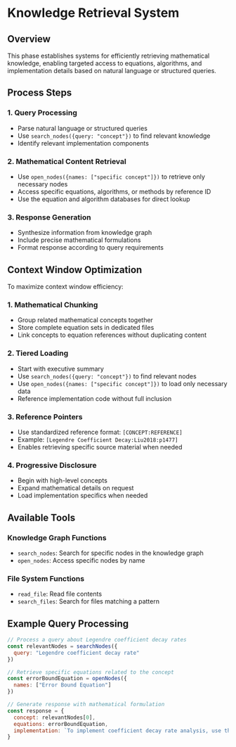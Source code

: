 # Knowledge Retrieval System

## Overview

This phase establishes systems for efficiently retrieving mathematical knowledge, enabling targeted access to equations, algorithms, and implementation details based on natural language or structured queries.

## Process Steps

### 1. Query Processing
- Parse natural language or structured queries
- Use `search_nodes({query: "concept"})` to find relevant knowledge
- Identify relevant implementation components

### 2. Mathematical Content Retrieval
- Use `open_nodes({names: ["specific concept"]})` to retrieve only necessary nodes
- Access specific equations, algorithms, or methods by reference ID
- Use the equation and algorithm databases for direct lookup

### 3. Response Generation
- Synthesize information from knowledge graph
- Include precise mathematical formulations
- Format response according to query requirements

## Context Window Optimization

To maximize context window efficiency:

### 1. Mathematical Chunking
- Group related mathematical concepts together
- Store complete equation sets in dedicated files
- Link concepts to equation references without duplicating content

### 2. Tiered Loading
- Start with executive summary
- Use `search_nodes({query: "concept"})` to find relevant nodes
- Use `open_nodes({names: ["specific concept"]})` to load only necessary data
- Reference implementation code without full inclusion

### 3. Reference Pointers
- Use standardized reference format: `[CONCEPT:REFERENCE]`
- Example: `[Legendre Coefficient Decay:Liu2018:p1477]`
- Enables retrieving specific source material when needed

### 4. Progressive Disclosure
- Begin with high-level concepts
- Expand mathematical details on request
- Load implementation specifics when needed

## Available Tools

### Knowledge Graph Functions
- `search_nodes`: Search for specific nodes in the knowledge graph
- `open_nodes`: Access specific nodes by name

### File System Functions
- `read_file`: Read file contents
- `search_files`: Search for files matching a pattern

## Example Query Processing

```javascript
// Process a query about Legendre coefficient decay rates
const relevantNodes = searchNodes({
  query: "Legendre coefficient decay rate"
})

// Retrieve specific equations related to the concept
const errorBoundEquation = openNodes({
  names: ["Error Bound Equation"]
})

// Generate response with mathematical formulation
const response = {
  concept: relevantNodes[0],
  equations: errorBoundEquation,
  implementation: `To implement coefficient decay rate analysis, use the coefficient_decay_rate() function from HPLegendre.jl`
}
```
